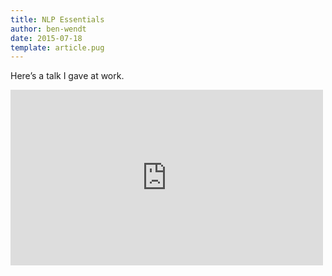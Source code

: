 ```yaml
---
title: NLP Essentials
author: ben-wendt
date: 2015-07-18
template: article.pug
---
```


Here’s a talk I gave at work.

<span class="more"></span>


<iframe src="https://player.vimeo.com/video/133815185" width="500" height="281" frameborder="0" webkitallowfullscreen mozallowfullscreen allowfullscreen></iframe>

